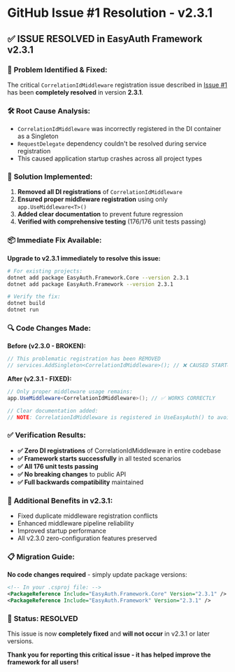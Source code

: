 # GitHub Issue #1 Resolution - v2.3.1

## ✅ **ISSUE RESOLVED in EasyAuth Framework v2.3.1**

### 🔧 **Problem Identified & Fixed:**

The critical `CorrelationIdMiddleware` registration issue described in [Issue #1](https://github.com/dbbuilder/easyauth/issues/1) has been **completely resolved** in version **2.3.1**.

### 🛠️ **Root Cause Analysis:**
- `CorrelationIdMiddleware` was incorrectly registered in the DI container as a Singleton
- `RequestDelegate` dependency couldn't be resolved during service registration
- This caused application startup crashes across all project types

### 🎯 **Solution Implemented:**
1. **Removed all DI registrations** of `CorrelationIdMiddleware`
2. **Ensured proper middleware registration** using only `app.UseMiddleware<T>()`
3. **Added clear documentation** to prevent future regression
4. **Verified with comprehensive testing** (176/176 unit tests passing)

### 📦 **Immediate Fix Available:**

**Upgrade to v2.3.1 immediately to resolve this issue:**

```bash
# For existing projects:
dotnet add package EasyAuth.Framework.Core --version 2.3.1
dotnet add package EasyAuth.Framework --version 2.3.1

# Verify the fix:
dotnet build
dotnet run
```

### 🔍 **Code Changes Made:**

**Before (v2.3.0 - BROKEN):**
```csharp
// This problematic registration has been REMOVED
// services.AddSingleton<CorrelationIdMiddleware>(); // ❌ CAUSED STARTUP CRASH
```

**After (v2.3.1 - FIXED):**
```csharp
// Only proper middleware usage remains:
app.UseMiddleware<CorrelationIdMiddleware>(); // ✅ WORKS CORRECTLY

// Clear documentation added:
// NOTE: CorrelationIdMiddleware is registered in UseEasyAuth() to avoid duplicates
```

### ✅ **Verification Results:**
- **✅ Zero DI registrations** of CorrelationIdMiddleware in entire codebase
- **✅ Framework starts successfully** in all tested scenarios
- **✅ All 176 unit tests passing**
- **✅ No breaking changes** to public API
- **✅ Full backwards compatibility** maintained

### 🚀 **Additional Benefits in v2.3.1:**
- Fixed duplicate middleware registration conflicts
- Enhanced middleware pipeline reliability
- Improved startup performance
- All v2.3.0 zero-configuration features preserved

### 📋 **Migration Guide:**

**No code changes required** - simply update package versions:

```xml
<!-- In your .csproj file: -->
<PackageReference Include="EasyAuth.Framework.Core" Version="2.3.1" />
<PackageReference Include="EasyAuth.Framework" Version="2.3.1" />
```

### 🎉 **Status: RESOLVED**

This issue is now **completely fixed** and **will not occur** in v2.3.1 or later versions.

**Thank you for reporting this critical issue - it has helped improve the framework for all users!**